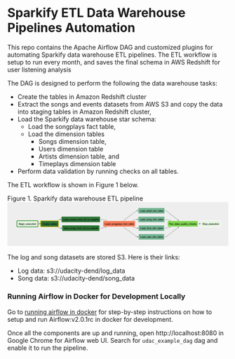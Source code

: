 # Sparkify ETL Data Warehouse Pipelines Automation

This repo contains the Apache Airflow DAG and customized plugins for automating Sparkify data warehouse ETL pipelines.  The ETL workflow is setup to run every month, and saves the final schema in AWS Redshift for user listening analysis

The DAG is designed to perform the following the data warehouse tasks:
* Create the tables in Amazon Redshift cluster
* Extract the songs and events datasets from AWS S3 and copy the data into staging tables in Amazon Redshift cluster,
* Load the Sparkify data warehouse star schema:
  * Load the songplays fact table,
  * Load the dimension tables
    * Songs dimension table, 
    * Users dimension table
    * Artists dimension table, and
    * Timeplays dimension table
* Perform data validation by running checks on all tables.

The ETL workflow is shown in Figure 1 below.

Figure 1. Sparkify data warehouse ETL pipeline
![warehouse-etl-pipeline-dag](../assets/sparkify-etl-pipelines-dag.png)

The log and song datasets are stored S3.  Here is their links:
* Log data: s3://udacity-dend/log_data
* Song data: s3://udacity-dend/song_data

### Running Airflow in Docker for Development Locally
Go to [running airflow in docker](https://github.com/nhonaitran/data-engineering/tree/master/docker/airflow) for step-by-step instructions on how to setup and run Airflow:v2.0.1rc in docker for development.

Once all the components are up and running, open http://localhost:8080 in Google Chrome for Airflow web UI.  Search for `udac_example_dag` dag and enable it to run the pipeline.  